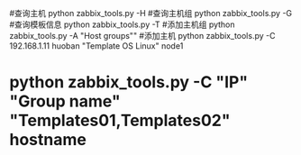 #查询主机
python zabbix_tools.py -H
#查询主机组
python zabbix_tools.py -G
#查询模板信息
python zabbix_tools.py -T
#添加主机组
python zabbix_tools.py -A "Host groups""
#添加主机
python zabbix_tools.py -C 192.168.1.11 huoban "Template OS Linux" node1
# python zabbix_tools.py -C "IP" "Group name" "Templates01,Templates02" hostname
